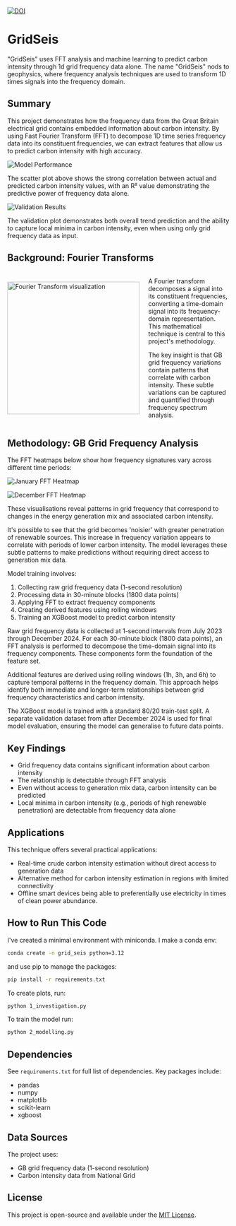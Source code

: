 [![DOI](https://zenodo.org/badge/398899394.svg)](https://doi.org/10.5281/zenodo.14933301)

# GridSeis

"GridSeis" uses FFT analysis and machine learning to predict carbon intensity through 1d grid frequency data alone. The name "GridSeis" nods to geophysics, where frequency analysis techniques are used to transform 1D times signals into the frequency domain.

## Summary

This project demonstrates how the frequency data from the Great Britain electrical grid contains embedded information about carbon intensity. By using Fast Fourier Transform (FFT) to decompose 1D time series frequency data into its constituent frequencies, we can extract features that allow us to predict carbon intensity with high accuracy.

![Model Performance](/plots/scatter_xgb.png)

The scatter plot above shows the strong correlation between actual and predicted carbon intensity values, with an R² value demonstrating the predictive power of frequency data alone.

![Validation Results](/plots/validation.png)

The validation plot demonstrates both overall trend prediction and the ability to capture local minima in carbon intensity, even when using only grid frequency data as input.

## Background: Fourier Transforms

<div style="display: flex; align-items: center;">
  <img src="plots/fourier.png" alt="Fourier Transform visualization" width="300">
  <div style="margin-left: 20px;">
    <p>A Fourier transform decomposes a signal into its constituent frequencies, converting a time-domain signal into its frequency-domain representation. This mathematical technique is central to this project's methodology.</p>
    <p>The key insight is that GB grid frequency variations contain patterns that correlate with carbon intensity. These subtle variations can be captured and quantified through frequency spectrum analysis.</p>
  </div>
</div>

## Methodology: GB Grid Frequency Analysis

The FFT heatmaps below show how frequency signatures vary across different time periods:

![January FFT Heatmap](/plots/fft_heatmap_january.png)

![December FFT Heatmap](/plots/fft_heatmap_december.png)

These visualisations reveal patterns in grid frequency that correspond to changes in the energy generation mix and associated carbon intensity.

It's possible to see that the grid becomes 'noisier' with greater penetration of renewable sources. This increase in frequency variation appears to correlate with periods of lower carbon intensity. The model leverages these subtle patterns to make predictions without requiring direct access to generation mix data.

Model training involves:

1. Collecting raw grid frequency data (1-second resolution)
2. Processing data in 30-minute blocks (1800 data points)
3. Applying FFT to extract frequency components
4. Creating derived features using rolling windows
5. Training an XGBoost model to predict carbon intensity

Raw grid frequency data is collected at 1-second intervals from July 2023 through December 2024. For each 30-minute block (1800 data points), an FFT analysis is performed to decompose the time-domain signal into its frequency components. These components form the foundation of the feature set.

Additional features are derived using rolling windows (1h, 3h, and 6h) to capture temporal patterns in the frequency domain. This approach helps identify both immediate and longer-term relationships between grid frequency characteristics and carbon intensity.

The XGBoost model is trained with a standard 80/20 train-test split. A separate validation dataset from after December 2024 is used for final model evaluation, ensuring the model can generalise to future data points.


## Key Findings

- Grid frequency data contains significant information about carbon intensity
- The relationship is detectable through FFT analysis
- Even without access to generation mix data, carbon intensity can be predicted
- Local minima in carbon intensity (e.g., periods of high renewable penetration) are detectable from frequency data alone

## Applications

This technique offers several practical applications:

- Real-time crude carbon intensity estimation without direct access to generation data
- Alternative method for carbon intensity estimation in regions with limited connectivity
- Offline smart devices being able to preferentially use electricity in times of clean power abundance.

## How to Run This Code

I've created a minimal environment with miniconda. I make a conda env:

```bash
conda create -n grid_seis python=3.12
```

and use pip to manage the packages:

```bash
pip install -r requirements.txt
```

To create plots, run:
```bash
python 1_investigation.py
```

To train the model run:
```bash
python 2_modelling.py
```

## Dependencies

See `requirements.txt` for full list of dependencies. Key packages include:
- pandas
- numpy
- matplotlib
- scikit-learn
- xgboost

## Data Sources

The project uses:
- GB grid frequency data (1-second resolution)
- Carbon intensity data from National Grid

## License

This project is open-source and available under the [MIT License](LICENSE).